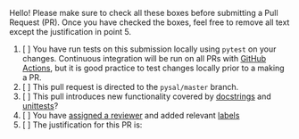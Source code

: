 Hello! Please make sure to check all these boxes before submitting a Pull Request
(PR). Once you have checked the boxes, feel free to remove all text except the
justification in point 5. 

1. [ ] You have run tests on this submission locally using `pytest` on your changes. Continuous integration will be run on all PRs with [GitHub Actions](https://github.com/pysal/libpysal/blob/master/.github/workflows/unittests.yml), but it is good practice to test changes locally prior to a making a PR.
2. [ ] This pull request is directed to the `pysal/master` branch.
3. [ ] This pull introduces new functionality covered by
   [docstrings](https://en.wikipedia.org/wiki/Docstring#Python) and
   [unittests](https://docs.python.org/2/library/unittest.html)? 
4. [ ] You have [assigned a
   reviewer](https://help.github.com/articles/assigning-issues-and-pull-requests-to-other-github-users/) and added relevant [labels](https://help.github.com/articles/applying-labels-to-issues-and-pull-requests/)
5. [ ] The justification for this PR is: 
